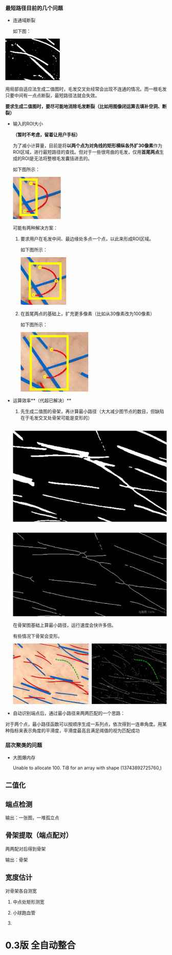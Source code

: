 

### 最短路径目前的几个问题

- 连通域断裂

  如下图：

![image-20210227191534433](未命名.assets/image-20210227191534433.png)

​	用局部自适应法生成二值图时，毛发交叉处经常会出现不连通的情况。而一根毛发只要中间有一点点断裂，最短路径法就会失效。

​	**要求生成二值图时，要尽可能地消除毛发断裂（比如用图像闭运算去填补空洞、断裂）**

- 输入的ROI大小

  **（暂时不考虑，留着让用户手标）**

  为了减小计算量，目前是将**以两个点为对角线的矩形横纵各外扩30像素**作为ROI区域，进行最短路径的查找。但对于一些很弯曲的毛发，仅用**首尾两点**生成的ROI是无法将整根毛发囊括进去的。

  如下图所示：

  ![image-20210227192828396](未命名.assets/image-20210227192828396.png)

  

  可能有两种解决方案：

  1. 要求用户在毛发中间、最边缘处多点一个点，以此来形成ROI区域。

     如下图所示：

     ![image-20210227192743726](未命名.assets/image-20210227192743726.png)

  2. 在首尾两点的基础上，扩充更多像素（比如从30像素改为100像素）

     如下图所示：

     ![image-20210227193014982](未命名.assets/image-20210227193014982.png)

- 运算效率**（代超已解决）**

  1. 先生成二值图的骨架，再计算最小路径（大大减少图节点的数目，但缺陷在于毛发交叉处骨架可能是变形的）

  

  ​	![image-20210227194647149](未命名.assets/image-20210227194647149.png)

  ​	![image-20210227194557523](未命名.assets/image-20210227194557523.png)

  

  在骨架图基础上算最小路径，运行速度会快许多倍。

  有些情况下骨架会变形。

  ![image-20210227195053511](未命名.assets/image-20210227195053511.png)

  


















- 自动识别端点后，通过最小路径来两两匹配的一个思路：

​	对于两个点，最小路径函数可以按顺序生成一系列点，依次得到一连串角度。用某种指标来表示角度的平滑度，平滑度最高且满足阈值的视为匹配成功



### 层次聚类的问题

- 大图爆内存

  Unable to allocate 100. TiB for an array with shape (13743892725760,)











## 二值化



## 端点检测

输出：一张图，一堆孤立点

## 骨架提取（端点配对）

两两配对后得到骨架

输出：骨架

## 宽度估计

对骨架各自测宽

1. 中点处矩形测宽

2. 小球跑血管

3. 



# 0.3版 全自动整合

